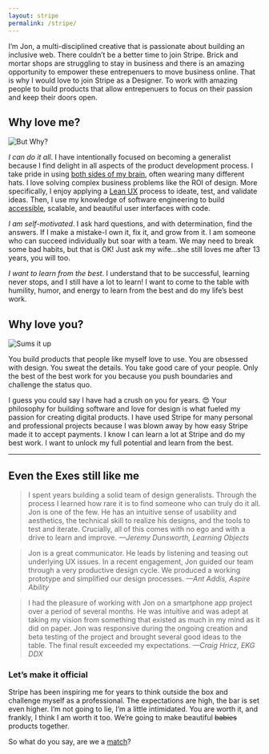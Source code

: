 ```yaml
---
layout: stripe
permalink: /stripe/
---
```


I’m Jon, a multi-disciplined creative that is passionate about building an inclusive web. There couldn’t be a better time to join Stripe. Brick and mortar shops are struggling to stay in business and there is an amazing opportunity to empower these entrepenuers to move business online. That is why I would love to join Stripe as a Designer. To work with amazing people to build products that allow entrepenuers to focus on their passion and keep their doors open.

## Why love me?

<image src="/assets/images/but-why.gif" alt="But Why?" class="right"/>

_I can do it all_. I have intentionally focused on becoming a generalist because I find delight in all aspects of the product development process. I take pride in using [both sides of my brain](https://www.healthline.com/health/left-brain-vs-right-brain#left-brainright-brain-theory), often wearing many different hats. I love solving complex business problems like the ROI of design. More specifically, I enjoy applying a [Lean UX](https://www.interaction-design.org/literature/article/a-simple-introduction-to-lean-ux) process to ideate, test, and validate ideas. Then, I use my knowledge of software engineering to build [accessible](https://www.w3.org/TR/WCAG21/), scalable, and beautiful user interfaces with code.

_I am self-motivated_. I ask hard questions, and with determination, find the answers. If I make a mistake-I own it, fix it, and grow from it. I am someone who can succeed individually but soar with a team. We may need to break some bad habits, but that is OK! Just ask my wife...she still loves me after 13 years, you will too.

_I want to learn from the best_.  I understand that to be successful, learning never stops, and I still have a lot to learn! I want to come to the table with humility, humor, and energy to learn from the best and do my life’s best work.

## Why love you?

<image src="/assets/images/sums-it-up.gif" alt="Sums it up" class="left"/>

You build products that people like myself love to use. You are obsessed with design. You sweat the details. You take good care of your people. Only the best of the best work for you because you push boundaries and challenge the status quo.

I guess you could say I have had a crush on you for years. 😍 Your philosophy for building software and love for design is what fueled my passion for creating digital products. I have used Stripe for many personal and professional projects because I was blown away by how easy Stripe made it to accept payments. I know I can learn a lot at Stripe and do my best work. I want to unlock my full potential and learn from the best.

----

## Even the Exes still like me

> I spent years building a solid team of design generalists. Through the process I learned how rare it is to find someone who can truly do it all. Jon is one of the few. He has an intuitive sense of usability and aesthetics, the technical skill to realize his designs, and the tools to test and iterate. Crucially, all of this comes with no ego and with a drive to learn and improve. <cite>—Jeremy Dunsworth, Learning Objects</cite>

> Jon is a great communicator. He leads by listening and teasing out underlying UX issues. In a recent engagement, Jon guided our team through a very productive design cycle. We produced a working prototype and simplified our design processes. <cite>—Ant Addis, Aspire Ability</cite>

> I had the pleasure of working with Jon on a smartphone app project over a period of several months.  He was intuitive and was adept at taking my vision from something that existed as much in my mind as it did on paper.  Jon was responsive during the ongoing creation and beta testing of the project and brought several good ideas to the table.  The final result exceeded my expectations. <cite>—Craig Hricz, EKG DDX</cite>

### Let’s make it official

Stripe has been inspiring me for years to think outside the box and challenge myself as a professional. The expectations are high, the bar is set even higher. I’m not going to lie, I’m a little intimidated. You are worth it, and frankly, I think I am worth it too. We’re going to make beautiful ~~babies~~ products together.

So what do you say, are we a [match](#intro)?
